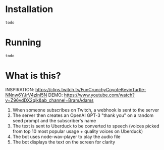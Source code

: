 
# Installation

`todo`


# Running

`todo`

# What is this?

INSPIRATION: https://clips.twitch.tv/FunCrunchyCoyoteKevinTurtle-NNnw6YJrV4zInI5N
DEMO: https://www.youtube.com/watch?v=Z96vdDX2qik&ab_channel=BramAdams

1. When someone subscribes on Twitch, a webhook is sent to the server
2. The server then creates an OpenAI GPT-3 "thank you" on a random seed prompt and the subscriber's name
3. The text is sent to Uberduck to be converted to speech (voices picked from top 10 most popular usage + quality voices on Uberduck)
4. The bot uses node-wav-player to play the audio file
5. The bot displays the text on the screen for clarity